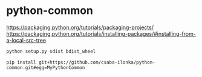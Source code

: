 # python-common

https://packaging.python.org/tutorials/packaging-projects/
https://packaging.python.org/tutorials/installing-packages/#installing-from-a-local-src-tree

```python
python setup.py sdist bdist_wheel
```

```shell
pip install git+https://github.com/csaba-ilonka/python-common.git#egg=MyPythonCommon
```